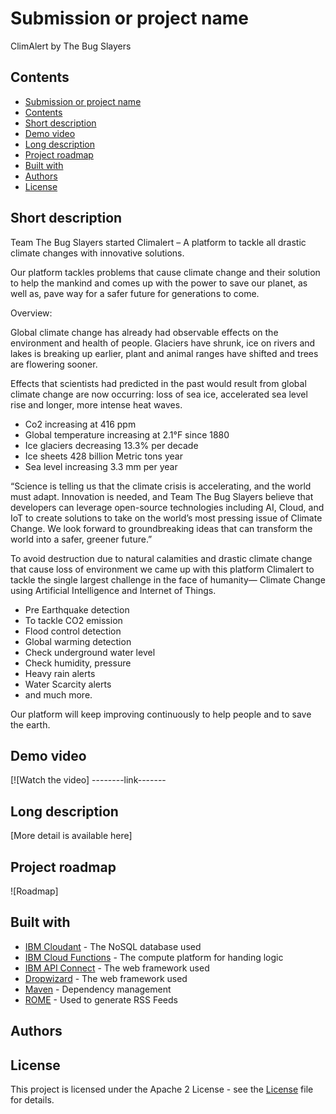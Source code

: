 # Submission or project name
ClimAlert by The Bug Slayers
## Contents

  - [Submission or project name](#submission-or-project-name)
  - [Contents](#contents)
  - [Short description](#short-description)
  - [Demo video](#demo-video)
  - [Long description](#long-description)
  - [Project roadmap](#project-roadmap)
  - [Built with](#built-with)
  - [Authors](#authors)
  - [License](#license)

## Short description

Team The Bug Slayers started Climalert – A platform to tackle all drastic climate changes with innovative solutions.
 
Our platform tackles problems that cause climate change and their solution to help the mankind and comes up with the power to save our planet, as well as, pave way for a safer future for generations to come.

Overview:

Global climate change has already had observable effects on the environment and health of people. Glaciers have shrunk, ice on rivers and lakes is breaking up earlier, plant and animal ranges have shifted and trees are flowering sooner.

Effects that scientists had predicted in the past would result from global climate change are now occurring: loss of sea ice, accelerated sea level rise and longer, more intense heat waves.

- Co2  increasing at 416 ppm
- Global temperature  increasing at 2.1°F since 1880
- Ice glaciers decreasing 13.3% per decade
- Ice sheets 428 billion Metric tons year 
- Sea level increasing 3.3 mm per year 

“Science is telling us that the climate crisis is accelerating, and the world must adapt. Innovation is needed, and Team The Bug Slayers believe that developers can leverage open-source technologies including AI, Cloud, and IoT to create solutions to take on the world’s most pressing issue of Climate Change. We look forward to groundbreaking ideas that can transform the world into a safer, greener future.”

To avoid destruction due to natural calamities and drastic climate change that cause loss of environment we came up with this platform Climalert to tackle the single largest challenge in the face of humanity— Climate Change using Artificial Intelligence and Internet of Things.

- Pre Earthquake detection 
- To tackle CO2 emission
- Flood control detection
- Global warming detection 
- Check   underground water level 
- Check humidity, pressure  
- Heavy rain alerts
- Water Scarcity alerts
- and much more.

Our platform will keep improving continuously to help people and to save the earth.


## Demo video

[![Watch the video] --------link-------

## Long description

[More detail is available here]


## Project roadmap

![Roadmap]

## Built with

- [IBM Cloudant](https://cloud.ibm.com/catalog?search=cloudant#search_results) - The NoSQL database used
- [IBM Cloud Functions](https://cloud.ibm.com/catalog?search=cloud%20functions#search_results) - The compute platform for handing logic
- [IBM API Connect](https://cloud.ibm.com/catalog?search=api%20connect#search_results) - The web framework used
- [Dropwizard](http://www.dropwizard.io/1.0.2/docs/) - The web framework used
- [Maven](https://maven.apache.org/) - Dependency management
- [ROME](https://rometools.github.io/rome/) - Used to generate RSS Feeds

## Authors




## License

This project is licensed under the Apache 2 License - see the [License](License.txt) file for details.

